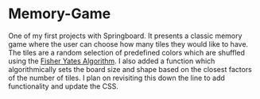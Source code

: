 # Memory-Game

One of my first projects with Springboard. It presents a classic memory game where the user can choose how many tiles they would like to have.
The tiles are a random selection of predefined colors which are shuffled using the [Fisher Yates Algorithm](https://en.wikipedia.org/wiki/Fisher%E2%80%93Yates_shuffle).
I also added a function which algorithmically sets the board size and shape based on the closest factors of the number of tiles.
I plan on revisiting this down the line to add functionality and update the CSS.
